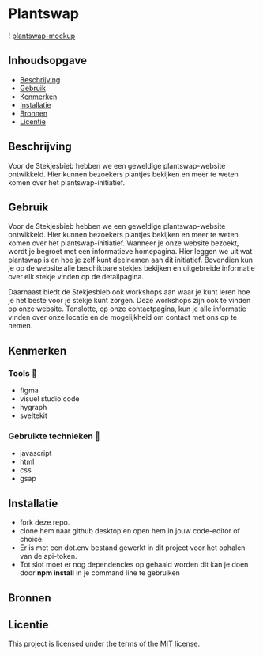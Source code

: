 # Plantswap 
<!-- Geef je project een titel en schrijf in één zin wat het is -->
! [plantswap-mockup](https://github.com/TimOosterveer/buurtcampus_oost/assets/112857270/fea5e62a-c244-4032-b216-978f24b6622a)

## Inhoudsopgave

  * [Beschrijving](#beschrijving)
  * [Gebruik](#gebruik)
  * [Kenmerken](#kenmerken)
  * [Installatie](#installatie)
  * [Bronnen](#bronnen)
  * [Licentie](#licentie)

## Beschrijving
<!-- Bij Beschrijving staat kort beschreven wat voor project het is en wat je hebt gemaakt -->
Voor de Stekjesbieb hebben we een geweldige plantswap-website ontwikkeld. Hier kunnen bezoekers plantjes bekijken en meer te weten komen over het plantswap-initiatief.

## Gebruik
<!-- Bij Gebruik staat de user story, hoe het werkt en wat je er mee kan. -->
Voor de Stekjesbieb hebben we een geweldige plantswap-website ontwikkeld. Hier kunnen bezoekers plantjes bekijken en meer te weten komen over het plantswap-initiatief.
Wanneer je onze website bezoekt, wordt je begroet met een informatieve homepagina. Hier leggen we uit wat plantswap is en hoe je zelf kunt deelnemen aan dit initiatief. Bovendien kun je op de website alle beschikbare stekjes bekijken en uitgebreide informatie over elk stekje vinden op de detailpagina.

Daarnaast biedt de Stekjesbieb ook workshops aan waar je kunt leren hoe je het beste voor je stekje kunt zorgen. Deze workshops zijn ook te vinden op onze website.
Tenslotte, op onze contactpagina, kun je alle informatie vinden over onze locatie en de mogelijkheid om contact met ons op te nemen.


## Kenmerken
<!-- Bij Kenmerken staat welke technieken zijn gebruikt en hoe. Wat is de HTML structuur? Wat zijn de belangrijkste dingen in CSS? Wat is er met JS gedaan en hoe? Misschien heb je iets met NodeJS gedaan, of heb je een framwork of library gebruikt? -->
### Tools 🍔
- figma
- visuel studio code
-  hygraph
-  sveltekit

### Gebruikte technieken 🍟
- javascript
- html
- css
- gsap


## Installatie
<!-- Bij Instalatie staat hoe een andere developer aan jouw repo kan werken -->
- fork deze repo.
- clone hem naar github desktop en open hem in jouw code-editor of choice.
- Er is met een dot.env bestand gewerkt in dit project voor het ophalen van de api-token.
- Tot slot moet er nog dependencies op gehaald worden dit kan je doen door **npm install** in je command line te gebruiken



## Bronnen

## Licentie

This project is licensed under the terms of the [MIT license](./LICENSE).
